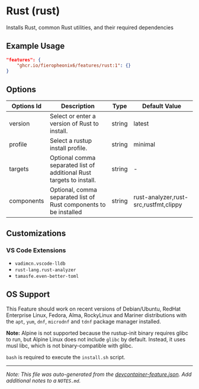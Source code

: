 
# Rust (rust)

Installs Rust, common Rust utilities, and their required dependencies

## Example Usage

```json
"features": {
    "ghcr.io/fieropheonix6/features/rust:1": {}
}
```

## Options

| Options Id | Description | Type | Default Value |
|-----|-----|-----|-----|
| version | Select or enter a version of Rust to install. | string | latest |
| profile | Select a rustup install profile. | string | minimal |
| targets | Optional comma separated list of additional Rust targets to install. | string | - |
| components | Optional, comma separated list of Rust components to be installed | string | rust-analyzer,rust-src,rustfmt,clippy |

## Customizations

### VS Code Extensions

- `vadimcn.vscode-lldb`
- `rust-lang.rust-analyzer`
- `tamasfe.even-better-toml`



## OS Support

This Feature should work on recent versions of Debian/Ubuntu, RedHat Enterprise Linux, Fedora, Alma, RockyLinux 
and Mariner distributions with the `apt`, `yum`, `dnf`, `microdnf` and `tdnf` package manager installed.


**Note:** Alpine is not supported because the rustup-init binary requires glibc to run, but Alpine Linux does not include `glibc` 
by default. Instead, it uses musl libc, which is not binary-compatible with glibc.

`bash` is required to execute the `install.sh` script.


---

_Note: This file was auto-generated from the [devcontainer-feature.json](https://github.com/fieropheonix6/features/blob/main/src/rust/devcontainer-feature.json).  Add additional notes to a `NOTES.md`._
